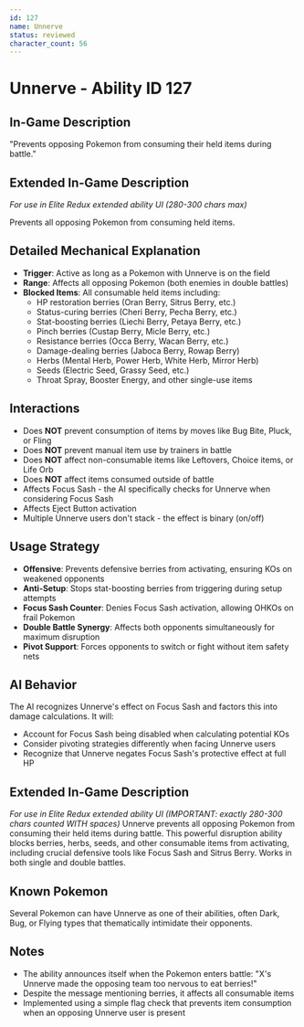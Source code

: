 ```yaml
---
id: 127
name: Unnerve
status: reviewed
character_count: 56
---
```


# Unnerve - Ability ID 127

## In-Game Description
"Prevents opposing Pokemon from consuming their held items during battle."

## Extended In-Game Description
*For use in Elite Redux extended ability UI (280-300 chars max)*

Prevents all opposing Pokemon from consuming held items.

## Detailed Mechanical Explanation
- **Trigger**: Active as long as a Pokemon with Unnerve is on the field
- **Range**: Affects all opposing Pokemon (both enemies in double battles)
- **Blocked Items**: All consumable held items including:
  - HP restoration berries (Oran Berry, Sitrus Berry, etc.)
  - Status-curing berries (Cheri Berry, Pecha Berry, etc.)
  - Stat-boosting berries (Liechi Berry, Petaya Berry, etc.)
  - Pinch berries (Custap Berry, Micle Berry, etc.)
  - Resistance berries (Occa Berry, Wacan Berry, etc.)
  - Damage-dealing berries (Jaboca Berry, Rowap Berry)
  - Herbs (Mental Herb, Power Herb, White Herb, Mirror Herb)
  - Seeds (Electric Seed, Grassy Seed, etc.)
  - Throat Spray, Booster Energy, and other single-use items

## Interactions
- Does **NOT** prevent consumption of items by moves like Bug Bite, Pluck, or Fling
- Does **NOT** prevent manual item use by trainers in battle
- Does **NOT** affect non-consumable items like Leftovers, Choice items, or Life Orb
- Does **NOT** affect items consumed outside of battle
- Affects Focus Sash - the AI specifically checks for Unnerve when considering Focus Sash
- Affects Eject Button activation
- Multiple Unnerve users don't stack - the effect is binary (on/off)

## Usage Strategy
- **Offensive**: Prevents defensive berries from activating, ensuring KOs on weakened opponents
- **Anti-Setup**: Stops stat-boosting berries from triggering during setup attempts  
- **Focus Sash Counter**: Denies Focus Sash activation, allowing OHKOs on frail Pokemon
- **Double Battle Synergy**: Affects both opponents simultaneously for maximum disruption
- **Pivot Support**: Forces opponents to switch or fight without item safety nets

## AI Behavior
The AI recognizes Unnerve's effect on Focus Sash and factors this into damage calculations. It will:
- Account for Focus Sash being disabled when calculating potential KOs
- Consider pivoting strategies differently when facing Unnerve users
- Recognize that Unnerve negates Focus Sash's protective effect at full HP

## Extended In-Game Description
*For use in Elite Redux extended ability UI (IMPORTANT: exactly 280-300 chars counted WITH spaces)*
Unnerve prevents all opposing Pokemon from consuming their held items during battle. This powerful disruption ability blocks berries, herbs, seeds, and other consumable items from activating, including crucial defensive tools like Focus Sash and Sitrus Berry. Works in both single and double battles.

## Known Pokemon
Several Pokemon can have Unnerve as one of their abilities, often Dark, Bug, or Flying types that thematically intimidate their opponents.

## Notes
- The ability announces itself when the Pokemon enters battle: "X's Unnerve made the opposing team too nervous to eat berries!"
- Despite the message mentioning berries, it affects all consumable items
- Implemented using a simple flag check that prevents item consumption when an opposing Unnerve user is present